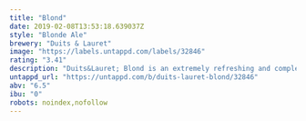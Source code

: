 ```yaml
---
title: "Blond"
date: 2019-02-08T13:53:18.639037Z
style: "Blonde Ale"
brewery: "Duits & Lauret"
image: "https://labels.untappd.com/labels/32846"
rating: "3.41"
description: "Duits&Lauret; Blond is an extremely refreshing and complex thirst-quencher. A lot of floral and citrus notes can be discerned in its aroma. Because of the large quantity of aromatic hop varieties used. All this in combination with a pleasant bitterness. Due to these distinct characteristics this beer can be enjoyed on its own but also goes well with a variety of dishes. Combining it with refreshing salads and white fish produces beautiful sensations to the palate."
untappd_url: "https://untappd.com/b/duits-lauret-blond/32846"
abv: "6.5"
ibu: "0"
robots: noindex,nofollow
---
```

